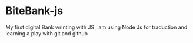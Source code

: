 # BiteBank-js
My first digital Bank wrinting with JS , am using Node Js for traduction and learning a play with git and github
